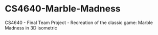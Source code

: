 # CS4640-Marble-Madness
CS4640 - Final Team Project - Recreation of the classic game: Marble Madness in 3D isometric
